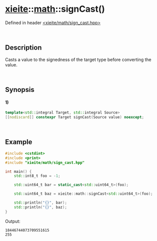# [xieite](../../xieite.md)\:\:[math](../../math.md)\:\:signCast\(\)
Defined in header [<xieite/math/sign_cast.hpp>](../../../include/xieite/math/sign_cast.hpp)

&nbsp;

## Description
Casts a value to the signedness of the target type before converting the value.

&nbsp;

## Synopsis
#### 1)
```cpp
template<std::integral Target, std::integral Source>
[[nodiscard]] constexpr Target signCast(Source value) noexcept;
```

&nbsp;

## Example
```cpp
#include <cstdint>
#include <print>
#include "xieite/math/sign_cast.hpp"

int main() {
    std::int8_t foo = -1;

    std::uint64_t bar = static_cast<std::uint64_t>(foo);

    std::uint64_t baz = xieite::math::signCast<std::uint64_t>(foo);

    std::println("{}", bar);
    std::println("{}", baz);
}
```
Output:
```
18446744073709551615
255
```

